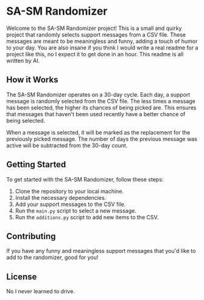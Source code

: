 # SA-SM Randomizer

Welcome to the SA-SM Randomizer project! This is a small and quirky project that randomly selects support messages from a CSV file. These messages are meant to be meaningless and funny, adding a touch of humor to your day. You are also insane if you think I would write a real readme for a project like this, no I expect it to get done in an hour. This readme is all written by AI.

## How it Works

The SA-SM Randomizer operates on a 30-day cycle. Each day, a support message is randomly selected from the CSV file. The less times a message has been selected, the higher its chances of being picked are. This ensures that messages that haven't been used recently have a better chance of being selected.

When a message is selected, it will be marked as the replacement for the previously picked message. The number of days the previous message was active will be subtracted from the 30-day count.

## Getting Started

To get started with the SA-SM Randomizer, follow these steps:

1. Clone the repository to your local machine.
2. Install the necessary dependencies.
3. Add your support messages to the CSV file.
4. Run the `main.py` script to select a new message.
5. Run the `additions.py` script to add new items to the CSV.

## Contributing

If you have any funny and meaningless support messages that you'd like to add to the randomizer, good for you!

## License

No I never learned to drive.